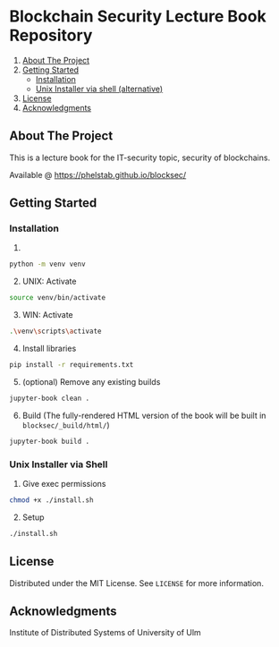 <div id="top"></div>

# Blockchain Security Lecture Book Repository

<!-- TABLE OF CONTENTS -->
<ol>
    <li>
        <a href="#about-the-project">About The Project</a>
    </li>
  <li>
    <a href="#getting-started">Getting Started</a>
    <ul>
      <li><a href="#installation">Installation</a></li>
    </ul>
    <ul>
      <li><a href="#unix-installer-via-shell">Unix Installer via shell (alternative)</a></li>
    </ul>
  </li>
    <li><a href="#license">License</a></li>
    <li><a href="#acknowledgments">Acknowledgments</a></li>
</ol>


## About The Project

This is a lecture book for the IT-security topic, security of blockchains.

Available @ https://phelstab.github.io/blocksec/

## Getting Started
### Installation
1. 
```bash
python -m venv venv
```
2. UNIX: Activate
```bash
source venv/bin/activate
```
3. WIN: Activate
```bash
.\venv\scripts\activate
```
4. Install libraries
```bash
pip install -r requirements.txt
```
5. (optional) Remove any existing builds
```bash
jupyter-book clean .
```

6. Build (The fully-rendered HTML version of the book will be built in `blocksec/_build/html/`)
```bash 
jupyter-book build .
```

<!-- GETTING STARTED -->
### Unix Installer via Shell
1. Give exec permissions
```bash 
chmod +x ./install.sh
```
2. Setup
```bash 
./install.sh
```



## License
Distributed under the MIT License. See `LICENSE` for more information.

## Acknowledgments
Institute of Distributed Systems of University of Ulm
